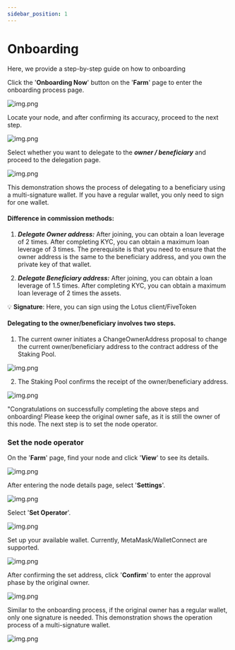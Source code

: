 ```yaml
---
sidebar_position: 1
---
```


# Onboarding

Here, we provide a step-by-step guide on how to onboarding

Click the '**Onboarding Now**' button on the '**Farm**' page to enter the onboarding process page.

![img.png](imgs/onboard-start.png)

Locate your node, and after confirming its accuracy, proceed to the next step.

![img.png](imgs/node-select.png)

Select whether you want to delegate to the _**owner / beneficiary**_ and proceed to the delegation page. 

![img.png](imgs/select_delegate.png)

This demonstration shows the process of delegating to a beneficiary using a multi-signature wallet. If you have a regular wallet, you only need to sign for one wallet.

#### Difference in commission methods:

1. _**Delegate Owner address:**_    After joining, you can obtain a loan leverage of 2 times. After completing KYC, you can obtain a maximum loan leverage of 3 times. The prerequisite is that you need to ensure that the owner address is the same to the beneficiary address, and you own the private key of that wallet.

2. _**Delegate Beneficiary address:**_   After joining, you can obtain a loan leverage of 1.5 times. After completing KYC, you can obtain a maximum loan leverage of 2 times the assets.

💡 **Signature**: Here, you can sign using the Lotus client/FiveToken

#### Delegating to the owner/beneficiary involves two steps.

1.  The current owner initiates a ChangeOwnerAddress proposal to change the current owner/beneficiary address to the contract address of the Staking Pool.

![img.png](imgs/changeOwnerAddress.png)

2.  The Staking Pool confirms the receipt of the owner/beneficiary address.

![img.png](imgs/confirms_receipt.png)

"Congratulations on successfully completing the above steps and onboarding! Please keep the original owner safe, as it is still the owner of this node. The next step is to set the node operator.

### Set the node operator

On the '**Farm**' page, find your node and click '**View**' to see its details.

![img.png](imgs/view_node_detail.png)

After entering the node details page, select '**Settings**'.

![img.png](imgs/node_setting.png)

Select '**Set Operator**'.

![img.png](imgs/set_operator.png)

Set up your available wallet. Currently, MetaMask/WalletConnect are supported.

![img.png](imgs/set_wallet.png.png)

After confirming the set address, click '**Confirm**' to enter the approval phase by the original owner.

![img.png](imgs/confirm_wallet.png)

Similar to the onboarding process, if the original owner has a regular wallet, only one signature is needed. This demonstration shows the operation process of a multi-signature wallet.

![img.png](imgs/finish_setting.png)



